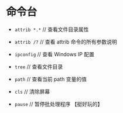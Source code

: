 # 命令台

- `attrib *.*` // 查看文件目录属性
- `attrib /?` // 查看 attrib 命令的所有参数说明

- `ipconfig` // 查看 Windows IP 配置
- `tree` // 查看文件目录
- `path` // 查看当前 path 变量的值
- `cls` // 清除屏幕
- `pause` // 暂停批处理程序 【挺好玩的】
